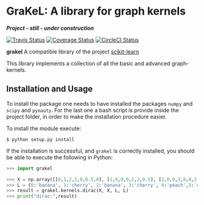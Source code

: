 # GraKeL: A library for graph kernels
**_Project - still - under construction_**

[![Travis Status](https://travis-ci.org/ysig/GraKeL.svg?branch=master)](https://travis-ci.org/ysig/GraKeL)
[![Coverage Status](https://coveralls.io/repos/github/ysig/GraKeL/badge.svg?branch=master)](https://coveralls.io/github/ysig/GraKeL?branch=master)
[![CircleCI Status](https://circleci.com/gh/ysig/GraKeL.svg?style=shield)](https://circleci.com/gh/ysig/GraKeL/)

**grakel** A compatible library of the project
[scikit-learn](http://scikit-learn.org/)

This library implements a collection of all the basic and advanced graph-kernels.

## Installation and Usage
To install the package one needs to have installed the packages
`numpy` and `scipy` and `pynauty`. For the last one a bash script
is provide inside the project folder, in order to make the installation
procedure easier.

To install the module execute:
```shell
$ python setup.py install
```

If the installation is successful, and `grakel` is correctly installed,
you should be able to execute the following in Python:
```python
>>> import grakel

>>> X = np.array([[0,1,2,1,0,0.5,0], [1,0,0,0,1,2,0.5], [2,0,0,3,0,0,2], [1,0,3,0,0,0,0], [0,1,0,0,0,3,1], [0.5,2,0,0,3,0,0], [0,0.5,2,0,1,0,0]])
>>> L = {0:'banana', 1:'cherry', 2:'banana', 3:'cherry', 4:'peach',5:'cherry',6:'lime'}
>>> result = grakel.kernels.dirac(X, X, L, L)
>>> print("dirac:",result)
```

